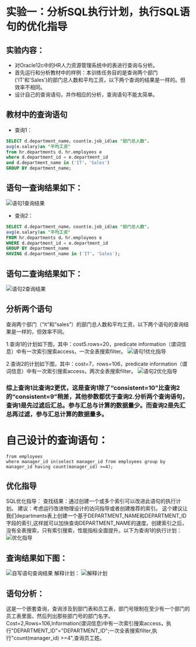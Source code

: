 # 实验一：分析SQL执行计划，执行SQL语句的优化指导

## 实验内容：
- 对Oracle12c中的HR人力资源管理系统中的表进行查询与分析。
- 首先运行和分析教材中的样例：本训练任务目的是查询两个部门('IT'和'Sales')的部门总人数和平均工资，以下两个查询的结果是一样的。但效率不相同。
- 设计自己的查询语句，并作相应的分析，查询语句不能太简单。

## 教材中的查询语句

- 查询1：
 ```SQL
SELECT d.department_name，count(e.job_id)as "部门总人数"，
avg(e.salary)as "平均工资"
from hr.departments d，hr.employees e
where d.department_id = e.department_id
and d.department_name in ('IT'，'Sales')
GROUP BY department_name;
```
## 语句一查询结果如下：
![语句1查询结果](./picture/yuju1.png)
- 查询2：
 ```SQL
SELECT d.department_name，count(e.job_id)as "部门总人数"，
avg(e.salary)as "平均工资"
FROM hr.departments d，hr.employees e
WHERE d.department_id = e.department_id
GROUP BY department_name
HAVING d.department_name in ('IT'，'Sales');
```
## 语句二查询结果如下：
![语句2查询结果](./picture/yuju2.png)


## 分析两个语句

  查询两个部门（“it”和“sales”）的部门总人数和平均工资，以下两个语句的查询结果是一样的，但效率不同。
 
  1.查询1的计划如下图，其中：cost5.rows=20，predicate information（谓词信息）中有一次索引搜索access，一次全表搜索filter。
![语句1优化指导](./picture/youhua1.png)

  2.查询2的计划如下图，其中：cost=7，rows=106，predicate information（谓词信息）中有一次索引搜索access，两次全表搜索filter。
![语句2优化指导](./picture/youhua2.png)
### 综上查询1比查询2更优，这是查询1除了“consistent=10”比查询2的“consistent=9”稍差，其他参数都优于查询2.分析两个查询语句，查询1是先过滤后汇总。参与汇总与计算的数据量少。而查询2是先汇总再过滤，参与汇总计算的数据量多。

# 自己设计的查询语句：
```select first_name
from employees
where manager_id in(select manager_id from employees group by manager_id having count(manager_id) >=4);
```
## 优化指导
SQL优化指导： 查找结果：通过创建一个或多个索引可以改进此语句的执行计划。 建议：考虑运行改进物理设计的访问指导或者创建推荐的索引。 这个建议让我们departments表上创建一个基于DEPARTMENT_NAME和DEPARTMENT_ID字段的索引,这样就可以加快查询DEPARTMENT_NAME的速度。创建索引之后，没有全表搜索，只有索引搜索，性能指标全面提升。以下为查询1的执行计划：
![优化指导](./picture/youhua.jpg)
## 查询结果如下图：
![自写语句查询结果](./picture/zixie.png)
解释计划：
![解释计划](./picture/jieshi.png)
## 语句分析：
这是一个嵌套查询，查询涉及到部门表和员工表，部门号限制在至少有一个部门的员工表里面，然后列出那些部门号的部门名字。Cost=2,Rows=106,Information(谓词信息)中有一次索引搜索access，执行"DEPARTMENT_ID"="DEPARTMENT_ID";一次全表搜索filter,执行"count(manager_id) >=4",查询员工姓。
